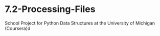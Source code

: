 # 7.2-Processing-Files
School Project for Python Data Structures at the University of Michigan (Coursera)d
